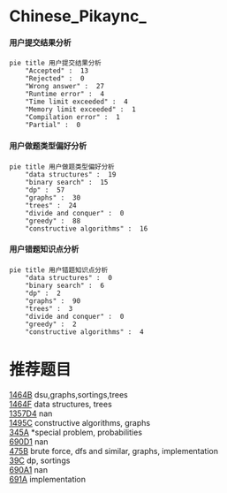 # Chinese_Pikaync_

<!-- tabs:start -->



#### **用户提交结果分析**

```mermaid
pie title 用户提交结果分析
    "Accepted" :  13
    "Rejected" :  0
    "Wrong answer" :  27
    "Runtime error" :  4
    "Time limit exceeded" :  4
    "Memory limit exceeded" :  1
    "Compilation error" :  1
    "Partial" :  0
```

#### **用户做题类型偏好分析**

```mermaid
pie title 用户做题类型偏好分析
    "data structures" :  19
    "binary search" :  15
    "dp" :  57
    "graphs" :  30
    "trees" :  24
    "divide and conquer" :  0
    "greedy" :  88
    "constructive algorithms" :  16
```
#### **用户错题知识点分析**

```mermaid
pie title 用户错题知识点分析
    "data structures" :  0
    "binary search" :  6
    "dp" :  2
    "graphs" :  90
    "trees" :  3
    "divide and conquer" :  0
    "greedy" :  2
    "constructive algorithms" :  4
```



<!-- tabs:end -->
# 推荐题目
[1464B](https://codeforces.com/contest/1464/problem/B)		dsu,graphs,sortings,trees		  
[1464F](https://codeforces.com/contest/1464/problem/F)		data structures,
                        trees		  
[1357D4](https://codeforces.com/contest/1357D/problem/4)		nan		  
[1495C](https://codeforces.com/contest/1495/problem/C)		constructive algorithms,
                        graphs		  
[345A](https://codeforces.com/contest/345/problem/A)		*special problem,
                        probabilities		  
[690D1](https://codeforces.com/contest/690D/problem/1)		nan		  
[475B](https://codeforces.com/contest/475/problem/B)		brute force,
                        dfs and similar,
                        graphs,
                        implementation		  
[39C](https://codeforces.com/contest/39/problem/C)		dp,
                        sortings		  
[690A1](https://codeforces.com/contest/690A/problem/1)		nan		  
[691A](https://codeforces.com/contest/691/problem/A)		implementation		  
